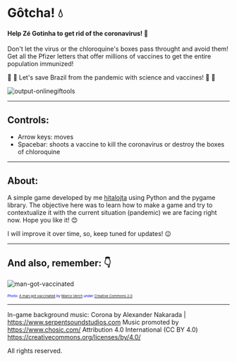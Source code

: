 # Gôtcha! :droplet: 

#### Help Zé Gotinha to get rid of the coronavirus! :muscle:

Don't let the virus or the chloroquine's boxes pass throught and avoid them! Get all the Pfizer letters that offer millions of vaccines to get the entire population immunized!

:microscope: :syringe: Let's save Brazil from the pandemic with science and vaccines! :syringe: :microscope:

![output-onlinegiftools](https://user-images.githubusercontent.com/84260370/131886917-f358cc85-b9ba-4617-9a07-fcbea105ff32.gif)

---

## Controls:
- Arrow keys: moves
- Spacebar: shoots a vaccine to kill the coronavirus or destroy the boxes of chloroquine

---

## About:
A simple game developed by me [hitalojta](https://github.com/hitalojta) using Python and the pygame library. The objective here was to learn how to make a game and try to contextualize it with the current situation (pandemic) we are facing right now. Hope you like it! :blush:

I will improve it over time, so, keep tuned for updates! :wink:

---

## And also, remember: :point_down:

![man-got-vaccinated](https://user-images.githubusercontent.com/84260370/131877297-1ac4560d-ebf8-45a9-8aa9-d4974161744a.jpeg)

<p style="color:blue;font-size:8px;">Photo: <a href="https://foto.wuestenigel.com/a-man-got-vaccinated/" target="_blank">A man got vaccinated</a> by <a href="https://linktr.ee/wuestenigel" target="_blank">Marco Verch</a> under <a href="https://creativecommons.org/licenses/by/2.0/" target="_blank">Creative Commons 2.0</a></p>

---

In-game background music:
Corona by Alexander Nakarada | https://www.serpentsoundstudios.com
Music promoted by https://www.chosic.com/
Attribution 4.0 International (CC BY 4.0)
https://creativecommons.org/licenses/by/4.0/

All rights reserved.
